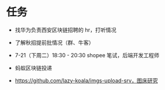 # 任务


- 找华为负责西安区块链招聘的 hr，打听情况
- 了解秋招提前批情况（群、牛客）

- 7-21（下周二）18:30 - 20:30 shopee 笔试，后端开发工程师

- 蚂蚁区块链投递

- https://github.com/lazy-koala/imgs-upload-srv，图床研究